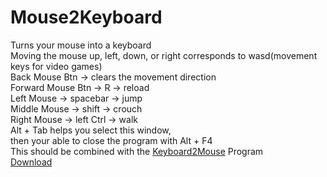 # Mouse2Keyboard
Turns your mouse into a keyboard  
Moving the mouse up, left, down, or right corresponds to wasd(movement keys for video games)  
Back Mouse Btn -> clears the movement direction  
Forward Mouse Btn -> R -> reload  
Left Mouse -> spacebar -> jump  
Middle Mouse -> shift -> crouch  
Right Mouse -> left Ctrl -> walk  
Alt + Tab helps you select this window,  
then your able to close the program with Alt + F4  
This should be combined with the [Keyboard2Mouse](https://github.com/M4rkFlor/Keyboard2Mouse) Program  
[Download](../../releases)
